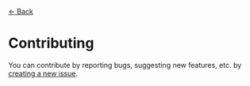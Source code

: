 [← Back](../README.md)

# Contributing

You can contribute by reporting bugs, suggesting new features, etc. by [creating a new issue](/../../issues).

